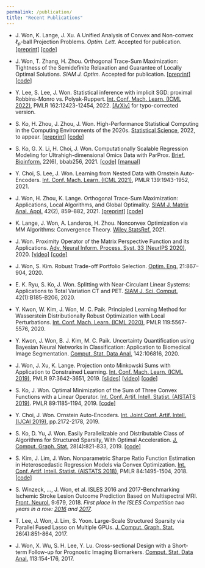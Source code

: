 ```yaml
---
permalink: /publication/
title: "Recent Publications"
---
```


* J. Won, K. Lange, J. Xu. A Unified Analysis of Convex and Non-convex $\ell_p$-ball Projection Problems. *Optim. Lett.* Accepted for publication. [[preprint]](https://arxiv.org/abs/2203.00564) [[code]](https://github.com/won-j/LpBallProjection)

* J. Won, T. Zhang, H. Zhou. Orthogonal Trace-Sum Maximization: Tightness of the Semidefinite Relaxation and Guarantee of Locally Optimal Solutions. *SIAM J. Optim.* Accepted for publication. [[preprint]](https://arxiv.org/abs/2110.05701) [[code]](https://github.com/Hua-Zhou/OTSM.jl)

* Y. Lee, S. Lee, J. Won. Statistical inference with implicit SGD: proximal Robbins-Monro vs. Polyak-Ruppert. [Int. Conf. Mach. Learn. (ICML 2022)](https://proceedings.mlr.press/v162/lee22f.html), PMLR 162:12423-12454, 2022. [[ArXiv]](https://arxiv.org/abs/2206.12663) for typo-corrected version.

* S. Ko, H. Zhou, J. Zhou, J. Won. High-Performance Statistical Computing in the Computing Environments of the 2020s. [Statistical Science](https://www.e-publications.org/ims/submission/STS/user/submissionFile/43799?confirm=23c34361), 2022, to appear. [[preprint]](https://arxiv.org/abs/2001.01916)  [[code]](https://github.com/kose-y/dist_stat)

* S. Ko, G. X. Li, H. Choi, J. Won. Computationally Scalable Regression Modeling for Ultrahigh-dimensional Omics Data with ParProx. [Brief. Bioinform.](https://doi.org/10.1093/bib/bbab256) 22(6), bbab256, 2021. [[code]](https://github.com/kose-y/ParProx.jl) [[manual]](https://kose-y.github.io/ParProx.jl/dev/)

* Y. Choi, S. Lee, J. Won. Learning from Nested Data with Ornstein Auto-Encoders. [Int. Conf. Mach. Learn. (ICML 2021)](http://proceedings.mlr.press/v139/choi21a.html), PMLR 139:1943-1952, 2021.

* J. Won, H. Zhou, K. Lange. Orthogonal Trace-Sum Maximization: Applications, Local Algorithms, and Global Optimality. [SIAM J. Matrix Anal. Appl.](http://doi.org/10.1137/20M1363388) 42(2), 859–882, 2021. [[preprint]](https://arxiv.org/abs/1811.03521) [[code]](https://github.com/Hua-Zhou/OTSM.jl)

* K. Lange, J. Won, A. Landeros, H. Zhou. Nonconvex Optimization via MM Algorithms: Convergence Theory. [Wiley StatsRef.](https://doi.org/10.1002/9781118445112.stat08295) 2021. 
	
* J. Won. Proximity Operator of the Matrix Perspective Function and its Applications. [Adv. Neural Inform. Process. Syst. 33 (NeurIPS 2020)](https://papers.nips.cc/paper/2020/hash/45f31d16b1058d586fc3be7207b58053-Abstract.html), 2020. [[video]](https://neurips.cc/virtual/2020/public/poster_45f31d16b1058d586fc3be7207b58053.html) [[code]](https://github.com/won-j/MatrixPerspective.jl)

* J. Won, S. Kim. Robust Trade-off Portfolio Selection. [Optim. Eng.](https://doi.org/10.1007/s11081-020-09485-z) 21:867–904, 2020.

* E. K. Ryu, S. Ko, J. Won. Splitting with Near-Circulant Linear Systems: Applications to Total Variation CT and PET. [SIAM J. Sci. Comput.](https://doi.org/10.1137/18M1224003) 42(1):B185-B206, 2020.

* Y. Kwon, W. Kim, J. Won, M. C. Paik. Principled Learning Method for Wasserstein Distributionally Robust Optimization with Local Perturbations. [Int. Conf. Mach. Learn. (ICML 2020)](http://proceedings.mlr.press/v119/kwon20a.html), PMLR 119:5567-5576, 2020.

* Y. Kwon, J. Won, B. J. Kim, M. C. Paik. Uncertainty Quantification using Bayesian Neural Networks in Classification: Application to Biomedical Image Segmentation. [Comput. Stat. Data Anal.](https://doi.org/10.1016/j.csda.2019.106816) 142:106816, 2020. 

* J. Won, J. Xu, K. Lange. Projection onto Minkowski Sums with Application to Constrained Learning. [Int. Conf. Mach. Learn. (ICML 2019)](http://proceedings.mlr.press/v97/lange19a.html), PMLR 97:3642-3651, 2019. [[slides]](https://icml.cc/media/Slides/icml/2019/103(11-14-00)-11-14-00-4664-projection_onto.pdf)  [[video]](https://slideslive.com/38917651/convex-optimization) [[code]](https://github.com/won-j/MinkowskiProjection)

* S. Ko, J. Won. Optimal Minimization of the Sum of Three Convex Functions with a Linear Operator. [Int. Conf. Artif. Intell. Statist. (AISTATS 2019)](http://proceedings.mlr.press/v89/ko19a.html). PMLR 89:1185-1194, 2019. [[code]](https://github.com/kose-y/dist-primal-dual)

* Y. Choi, J. Won. Ornstein Auto-Encoders. [Int. Joint Conf. Artif. Intell. (IJCAI 2019)](https://doi.org/10.24963/ijcai.2019/301), pp.2172-2178, 2019.

* S. Ko, D. Yu, J. Won. Easily Parallelizable and Distributable Class of Algorithms for Structured Sparsity, With Optimal Acceleration. [J. Comput. Graph. Stat.](https://doi.org/10.1080/10618600.2019.1592757) 28(4):821-833, 2019. [[code]](https://github.com/kose-y/dist-primal-dual)

* S. Kim, J. Lim, J. Won. Nonparametric Sharpe Ratio Function Estimation in Heteroscedastic Regression Models via Convex Optimization. [Int. Conf. Artif. Intell. Statist. (AISTATS 2018)](http://proceedings.mlr.press/v84/kim18b.html), PMLR 84:1495-1504, 2018. [[code]](https://github.com/won-j/joint_estim)

* S. Winzeck, ..., J. Won, et al. ISLES 2016 and 2017-Benchmarking Ischemic Stroke Lesion Outcome Prediction Based on Multispectral MRI. [Front. Neurol.](https://doi.org/10.3389/fneur.2018.00679) 9:679, 2018. *First place in the ISLES Competition two years in a row: [2016](http://www.isles-challenge.org/ISLES2016/) and [2017](http://www.isles-challenge.org/ISLES2017/)*.

* T. Lee, J. Won, J. Lim, S. Yoon. Large-Scale Structured Sparsity via Parallel Fused Lasso on Multiple GPUs. [J. Comput. Graph. Stat.](https://doi.org/10.1080/10618600.2017.1328363) 26(4):851-864, 2017. 

* J. Won, X. Wu, S. H. Lee, Y. Lu. Cross-sectional Design with a Short-term Follow-up for Prognostic Imaging Biomarkers. [Comput. Stat. Data Anal.](
http://doi.org/10.1016/j.csda.2016.12.017) 113:154-176, 2017.

